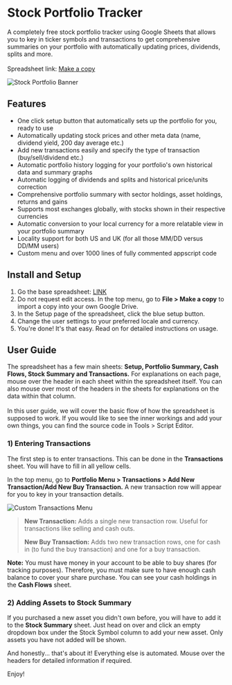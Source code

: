 # Stock Portfolio Tracker
A completely free stock portfolio tracker using Google Sheets that allows you to key in ticker symbols and transactions to get comprehensive summaries on your portfolio with automatically updating prices, dividends, splits and more. 
<br></br>
Spreadsheet link: [Make a copy](https://docs.google.com/spreadsheets/d/1FXQQ6PKt8o27YgWu_5Nh79tUKH_JTXjwdPPXvMvUFJY/edit?usp=sharing)

![Stock Portfolio Banner](https://i.imgur.com/MlSPvMJ.png?1)

## Features
- One click setup button that automatically sets up the portfolio for you, ready to use
- Automatically updating stock prices and other meta data (name, dividend yield, 200 day average etc.)
- Add new transactions easily and specify the type of transaction (buy/sell/dividend etc.)
- Automatic portfolio history logging for your portfolio's own historical data and summary graphs
- Automatic logging of dividends and splits and historical price/units correction
- Comprehensive portfolio summary with sector holdings, asset holdings, returns and gains
- Supports most exchanges globally, with stocks shown in their respective currencies
- Automatic conversion to your local currency for a more relatable view in your portfolio summary
- Locality support for both US and UK (for all those MM/DD versus DD/MM users)
- Custom menu and over 1000 lines of fully commented appscript code

## Install and Setup
1. Go the base spreadsheet: [LINK](https://docs.google.com/spreadsheets/d/1FXQQ6PKt8o27YgWu_5Nh79tUKH_JTXjwdPPXvMvUFJY/edit?usp=sharing)
2. Do not request edit access. In the top menu, go to <b>File > Make a copy</b> to import a copy into your own Google Drive.
3. In the Setup page of the spreadsheet, click the blue setup button.
4. Change the user settings to your preferred locale and currency.
5. You're done! It's that easy. Read on for detailed instructions on usage.

## User Guide
The spreadsheet has a few main sheets: <b>Setup, Portfolio Summary, Cash Flows, Stock Summary and Transactions.</b> For explanations on each page, mouse over the header in each sheet within the spreadsheet itself. You can also mouse over most of the headers in the sheets for explanations on the data within that column.
<br></br>
In this user guide, we will cover the basic flow of how the spreadsheet is supposed to work. If you would like to see the inner workings and add your own things, you can find the source code in Tools > Script Editor.

### 1) Entering Transactions
The first step is to enter transactions. This can be done in the <b>Transactions</b> sheet. You will have to fill in all yellow cells.

In the top menu, go to <b>Portfolio Menu > Transactions > Add New Transaction/Add New Buy Transaction.</b> A new transaction row will appear for you to key in your transaction details.

![Custom Transactions Menu](https://i.imgur.com/A27leHW.png?1)

> <p><b>New Transaction:</b> Adds a single new transaction row. Useful for transactions like selling and cash outs.</p>
> <p><b>New Buy Transaction:</b> Adds two new transaction rows, one for cash in (to fund the buy transaction) and one for a buy transaction.</p>

<p><b>Note:</b> You must have money in your account to be able to buy shares (for tracking purposes). Therefore, you must make sure to have enough cash balance to cover your share purchase. You can see your cash holdings in the <b>Cash Flows</b> sheet.</p>

### 2) Adding Assets to Stock Summary
If you purchased a new asset you didn't own before, you will have to add it to the <b>Stock Summary</b> sheet. Just head on over and click an empty dropdown box under the Stock Symbol column to add your new asset. Only assets you have not added will be shown.

And honestly... that's about it! Everything else is automated. Mouse over the headers for detailed information if required.

Enjoy!


